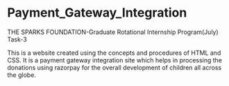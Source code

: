 # Payment_Gateway_Integration
THE SPARKS FOUNDATION-Graduate Rotational Internship Program(July)
Task-3

This is a website created using the concepts and procedures of HTML and CSS.
It is a payment gateway integration site which helps in processing the donations using razorpay for the overall development of children all across the globe.
